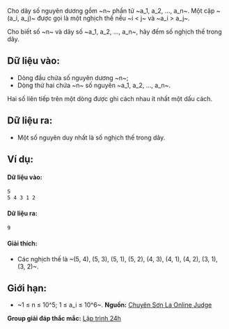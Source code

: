 Cho dãy số nguyên dương gồm ~n~ phần tử ~a_1, a_2, …, a_n~. Một cặp ~(a_i, a_j)~ được gọi là một nghịch thế nếu ~i < j~ và ~a_i > a_j~.

Cho biết số ~n~ và dãy số ~a_1, a_2, …, a_n~, hãy đếm số nghịch thế trong dãy.

## Dữ liệu vào:
- Dòng đầu chứa số nguyên dương ~n~;
- Dòng thứ hai chứa ~n~ số nguyên ~a_1, a_2, …, a_n~.

Hai số liên tiếp trên một dòng được ghi cách nhau ít nhất một dấu cách.

## Dữ liệu ra:
- Một số nguyên duy nhất là số nghịch thế trong dãy.

## Ví dụ:
#### Dữ liệu vào:
```
5
5 4 3 1 2
```

#### Dữ liệu ra:
```
9
```

#### Giải thích:
- Các nghịch thế là ~(5, 4), (5, 3), (5, 1), (5, 2), (4, 3), (4, 1), (4, 2), (3, 1), (3, 2)~.

## Giới hạn:
- ~1 ≤ n ≤ 10^5; 1 ≤ a_i ≤ 10^6~.
**Nguồn:** [Chuyên Sơn La Online Judge](http://csloj.ddns.net/)

**Group giải đáp thắc mắc:** [Lập trình 24h](https://www.facebook.com/groups/1386904321519984)